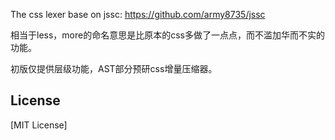 The css lexer base on jssc: https://github.com/army8735/jssc

相当于less，more的命名意思是比原本的css多做了一点点，而不滥加华而不实的功能。

初版仅提供层级功能，AST部分预研css增量压缩器。

## License

[MIT License]